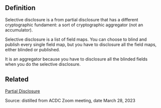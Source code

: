 ## Definition
Selective disclosure is a from partial disclosure that has a different cryptographic fundament: a sort of cryptographic aggregator (not an accumulator).

Selective disclosure is a list of field maps. You can choose to blind and publish every single field map, but you have to disclosure all the field maps, either blinded or published.

It is an aggregator because you have to disclosure all the blinded fields when you do the selective disclosure.

## Related
[Partial Disclosure](partial-disclosure.md)

Source: distilled from ACDC Zoom meeting, date March 28, 2023